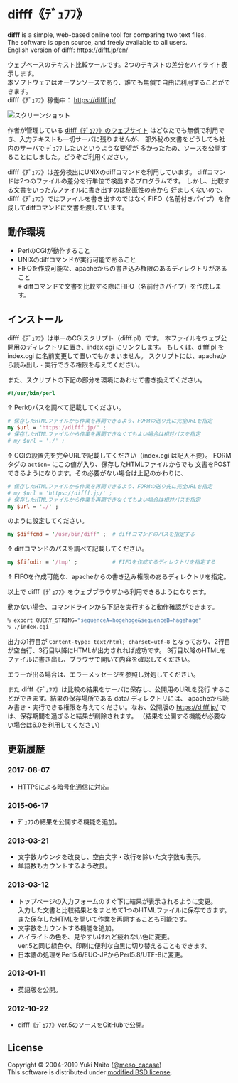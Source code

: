 difff《ﾃﾞｭﾌﾌ》
======================

**difff** is a simple, web-based online tool for comparing two text files.  
The software is open source, and freely available to all users.  
English version of difff: https://difff.jp/en/

ウェブベースのテキスト比較ツールです。2つのテキストの差分をハイライト表示します。  
本ソフトウェアはオープンソースであり、誰でも無償で自由に利用することができます。  
difff《ﾃﾞｭﾌﾌ》稼働中： https://difff.jp/

![スクリーンショット](http://data.dbcls.jp/~meso/img/difff6.png
"difff《ﾃﾞｭﾌﾌ》スクリーンショット")

作者が管理している
[difff《ﾃﾞｭﾌﾌ》のウェブサイト](https://difff.jp/)
はどなたでも無償で利用でき、入力テキストも一切サーバに残りませんが、
部外秘の文書をどうしても社内のサーバで ﾃﾞｭﾌﾌ したいというような要望が
多かったため、ソースを公開することにしました。どうぞご利用ください。

difff《ﾃﾞｭﾌﾌ》は差分検出にUNIXのdiffコマンドを利用しています。
diffコマンドは2つのファイルの差分を行単位で検出するプログラムです。
しかし、比較する文書をいったんファイルに書き出すのは秘匿性の点から
好ましくないので、difff《ﾃﾞｭﾌﾌ》ではファイルを書き出すのではなく
FIFO（名前付きパイプ）を作成してdiffコマンドに文書を渡しています。


動作環境
------

+ PerlのCGIが動作すること
+ UNIXのdiffコマンドが実行可能であること
+ FIFOを作成可能な、apacheからの書き込み権限のあるディレクトリがあること  
  ※ diffコマンドで文書を比較する際にFIFO（名前付きパイプ）を作成します。


インストール
------

difff《ﾃﾞｭﾌﾌ》は単一のCGIスクリプト（difff.pl）です。
本ファイルをウェブ公開用のディレクトリに置き、index.cgi にリンクします。
もしくは、difff.pl を index.cgi に名前変更して置いてもかまいません。
スクリプトには、apacheから読み出し・実行できる権限を与えてください。

また、スクリプトの下記の部分を環境にあわせて書き換えてください。

```perl
#!/usr/bin/perl
```

↑ Perlのパスを調べて記載してください。

```perl
# 保存したHTMLファイルから作業を再開できるよう、FORMの送り先に完全URLを指定
my $url = 'https://difff.jp/' ;
# 保存したHTMLファイルから作業を再開できなくてもよい場合は相対パスを指定
# my $url = './' ;
```

↑ CGIの設置先を完全URLで記載してください（index.cgi は記入不要）。
FORMタグの `action=` にこの値が入り、保存したHTMLファイルからでも
文書をPOSTできるようになります。その必要がない場合は上記のかわりに、

```perl
# 保存したHTMLファイルから作業を再開できるよう、FORMの送り先に完全URLを指定
# my $url = 'https://difff.jp/' ;
# 保存したHTMLファイルから作業を再開できなくてもよい場合は相対パスを指定
my $url = './' ;
```

のように設定してください。

```perl
my $diffcmd = '/usr/bin/diff' ;  # diffコマンドのパスを指定する
```

↑ diffコマンドのパスを調べて記載してください。

```perl
my $fifodir = '/tmp' ;           # FIFOを作成するディレクトリを指定する
```

↑ FIFOを作成可能な、apacheからの書き込み権限のあるディレクトリを指定。

以上で difff《ﾃﾞｭﾌﾌ》をウェブブラウザから利用できるようになります。

動かない場合、コマンドラインから下記を実行すると動作確認ができます。

```bash
% export QUERY_STRING="sequenceA=hogehoge&sequenceB=hagehage"
% ./index.cgi
```

出力の1行目が `Content-type: text/html; charset=utf-8`
となっており、2行目が空白行、3行目以降にHTMLが出力されれば成功です。
3行目以降のHTMLをファイルに書き出し、ブラウザで開いて内容を確認してください。

エラーが出る場合は、エラーメッセージを参照し対処してください。

また difff《ﾃﾞｭﾌﾌ》は比較の結果をサーバに保存し、公開用のURLを発行
することができます。結果の保存場所である data/ ディレクトリには、
apacheから読み書き・実行できる権限を与えてください。なお、公開版の
https://difff.jp/ では、保存期間を過ぎると結果が削除されます。
（結果を公開する機能が必要ない場合は6.0を利用してください）


更新履歴
--------

### 2017-08-07 ###

+ HTTPSによる暗号化通信に対応。

### 2015-06-17 ###

+ ﾃﾞｭﾌﾌの結果を公開する機能を追加。

### 2013-03-21 ###

+ 文字数カウンタを改良し、空白文字・改行を除いた文字数も表示。
+ 単語数もカウントするよう改良。

### 2013-03-12 ###

+ トップページの入力フォームのすぐ下に結果が表示されるように変更。  
  入力した文書と比較結果とをまとめて1つのHTMLファイルに保存できます。  
  また保存したHTMLを開いて作業を再開することも可能です。
+ 文字数をカウントする機能を追加。
+ ハイライトの色を、見やすいけれど疲れない色に変更。  
  ver.5と同じ緑色や、印刷に便利な白黒に切り替えることもできます。
+ 日本語の処理をPerl5.6/EUC-JPからPerl5.8/UTF-8に変更。

### 2013-01-11 ###

+ 英語版を公開。

### 2012-10-22 ###

+ difff《ﾃﾞｭﾌﾌ》ver.5のソースをGitHubで公開。


License
--------

Copyright &copy; 2004-2019 Yuki Naito
 ([@meso_cacase](http://twitter.com/meso_cacase))  
This software is distributed under
[modified BSD license](http://www.opensource.org/licenses/bsd-license.php).
